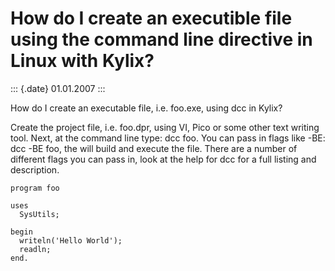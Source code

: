 How do I create an executible file using the command line directive in Linux with Kylix?
========================================================================================

::: {.date}
01.01.2007
:::

How do I create an executable file, i.e. foo.exe, using dcc in Kylix?

Create the project file, i.e. foo.dpr, using VI, Pico or some other text
writing tool. Next, at the command line type: dcc foo. You can pass in
flags like -BE: dcc -BE foo, the will build and execute the file. There
are a number of different flags you can pass in, look at the help for
dcc for a full listing and description.

    program foo
     
    uses
      SysUtils;
     
    begin
      writeln('Hello World');
      readln;
    end.

